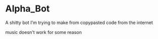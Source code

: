 # Alpha_Bot
 
 
 A shitty bot I'm trying to make from copypasted code from the internet
 
 music doesn't work for some reason
 
